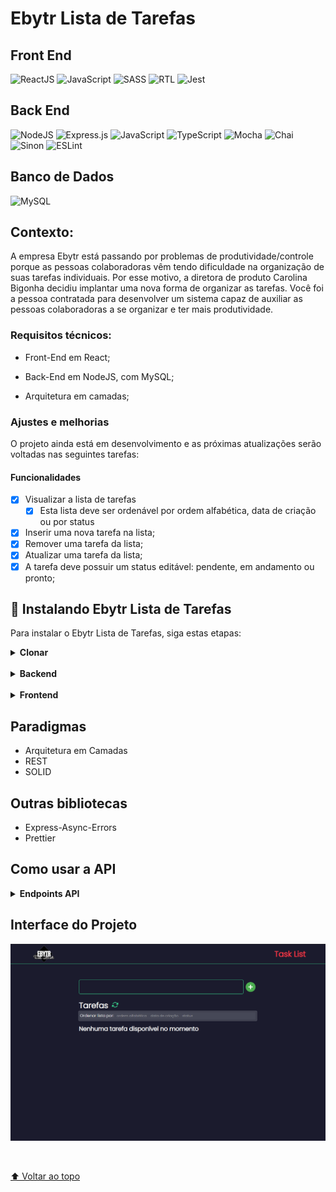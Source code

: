 # Ebytr Lista de Tarefas

## Front End

![ReactJS](https://img.shields.io/badge/React-20232A?style=for-the-badge&logo=react&logoColor=61DAFB)
![JavaScript](https://img.shields.io/badge/JavaScript-F7DF1E?style=for-the-badge&logo=javascript&logoColor=black)
![SASS](https://img.shields.io/badge/Sass-CC6699?style=for-the-badge&logo=sass&logoColor=white)
![RTL](https://img.shields.io/badge/testing%20library-323330?style=for-the-badge&logo=testing-library&logoColor=red)
![Jest](https://img.shields.io/badge/Jest-323330?style=for-the-badge&logo=Jest&logoColor=white)

## Back End

![NodeJS](https://img.shields.io/badge/node.js-6DA55F?style=for-the-badge&logo=node.js&logoColor=white)
![Express.js](https://img.shields.io/badge/express.js-%23404d59.svg?style=for-the-badge&logo=express&logoColor=%2361DAFB)
![JavaScript](https://img.shields.io/badge/JavaScript-F7DF1E?style=for-the-badge&logo=javascript&logoColor=black)
![TypeScript](https://img.shields.io/badge/typescript-%23007ACC.svg?style=for-the-badge&logo=typescript&logoColor=white)
![Mocha](https://img.shields.io/badge/mocha.js-323330?style=for-the-badge&logo=mocha&logoColor=Brown)
![Chai](https://img.shields.io/badge/chai.js-323330?style=for-the-badge&logo=chai&logoColor=red)
![Sinon](https://img.shields.io/badge/sinon.js-323330?style=for-the-badge&logo=sinon)
![ESLint](https://img.shields.io/badge/ESLint-4B3263?style=for-the-badge&logo=eslint&logoColor=white)

## Banco de Dados

![MySQL](https://img.shields.io/badge/MySQL-00000F?style=for-the-badge&logo=mysql&logoColor=white)

## Contexto:

A empresa Ebytr está passando por problemas de produtividade/controle porque as pessoas colaboradoras vêm tendo dificuldade na organização de suas tarefas individuais. Por esse motivo, a diretora de produto Carolina Bigonha decidiu implantar uma nova forma de organizar as tarefas.
Você foi a pessoa contratada para desenvolver um sistema capaz de auxiliar as pessoas colaboradoras a se organizar e ter mais produtividade.

### Requisitos técnicos:

- Front-End em React;

- Back-End em NodeJS, com MySQL;

- Arquitetura em camadas;

### Ajustes e melhorias

O projeto ainda está em desenvolvimento e as próximas atualizações serão voltadas nas seguintes tarefas:

#### Funcionalidades

- [X] Visualizar a lista de tarefas
  - [X] Esta lista deve ser ordenável por ordem alfabética, data de criação ou por status
- [X] Inserir uma nova tarefa na lista;
- [X] Remover uma tarefa da lista;
- [X] Atualizar uma tarefa da lista;
- [X] A tarefa deve possuir um status editável: pendente, em andamento ou pronto;

## 🚀 Instalando Ebytr Lista de Tarefas

Para instalar o Ebytr Lista de Tarefas, siga estas etapas:

<details>
  <summary><b>Clonar</b></summary><br>

Para clonar o repositório usando HTTPS:

```
git clone https://github.com/Grazziano/Ebytr-Lista-de-Tarefas.git
```

Para clonar usando SSH:

```
git clone git@github.com:Grazziano/Ebytr-Lista-de-Tarefas.git
```
</details>

<br>

<details>
  <summary><b>Backend</b></summary><br>

Entre na pasta do projeto:

```
cd Ebytr-Lista-de-Tarefas/backend/
```

Instale as dependências do projeto com yarn:

```
yarn
```

Renomeie o arquivo .env.example para .env:

Crie o banco de dados MySQL:

Coloque as informações referentes ao seu banco de dados na variável de ambiente DATABASE_URL conforme o modelo:

```
DATABASE_URL="mysql://USER:PASSWORD@HOST:PORT/DATABASE"
```

Caso prefira usar Postgres:

```
DATABASE_URL="postgresql://USER:PASSWORD@HOST:PORT/DATABASE?schema=public"
```

Rode as migrations:

```
yarn prisma migrate dev
```

Inicie o projeto:

```
yarn dev
```
</details>

<br>

<details>
  <summary><b>Frontend</b></summary><br>

Instale as dependencias:

```
npm install
```

Inicie o projeto:

```
npm start
```
</details>


<!-- ## ☕ Usando <nome_do_projeto>

Para usar <nome_do_projeto>, siga estas etapas:

```
<exemplo_de_uso>
```

Adicione comandos de execução e exemplos que você acha que os usuários acharão úteis. Fornece uma referência de opções para pontos de bônus!

Como alternativa, consulte a documentação do GitHub em [como criar uma solicitação pull](https://help.github.com/en/github/collaborating-with-issues-and-pull-requests/creating-a-pull-request). -->

<!-- ## 📝 Licença

Esse projeto está sob licença. Veja o arquivo [LICENÇA](LICENSE.md) para mais detalhes. -->

## Paradigmas

- Arquitetura em Camadas
- REST
- SOLID

## Outras bibliotecas

- Express-Async-Errors
- Prettier

## Como usar a API

<details>
  <summary><b>Endpoints API</b></summary><br>

## Criar tarefas

Para criar uma nova tarefa deve ser feita uma requisição do tipo POST. Exemplo de dado correto:

![criar tarefa](readmeFiles/create_task.png)

Resposta esperada:

![resposta](readmeFiles/create_task_response.png)


## Listar tarefas

Para listar as tarefas a requisição será do tipo GET. Exemplo de requisição:

![listar tarefa](readmeFiles/list_tasks.png)

O retorno será um array, se não houver dados no banco o o retorno será um array vazio.

Exemplo de resposta esperada:

![resposta](readmeFiles/list_tasks_response.png)

## Excluir tarefas

Para excluir um tarefa a api espera um parametro <strong>task_id</strong> em uma requisição DELETE, conforme o exemplo abaixo:

![Exemplo de exclusão](readmeFiles/remove_task.png)

Exemplo de resposta:

![Resposta de exclusão](readmeFiles/remove_task_response.png)

## Editar tarefas

Para editar uma tarefa deve ser passado no body dois parametros (task_id e name) e a requisição é do tipo PUT, conforme no exemplo abaixo:

![Exemplo de update](readmeFiles/update_task.png)

Exemplo de retorno experado:

![Retorno update](readmeFiles/update_task_response.png)

## Editar o status

Para editar o status de uma tarefa a api espera que seja passado no body dois parametros (task_id e status).O status esperado deve ser pendente, em andamento ou pronto, e a requisição é do tipo PUT, conforme exemplo:

![Exemplo de atualização de status](readmeFiles/edit_status.png)

O retorno esperado será:

![Resposta atualização de status](readmeFiles/edit_status_response.png)

</details>

## Interface do Projeto

![Project](readmeFiles/TODOLIST.gif)

<br>

[⬆ Voltar ao topo](#ebytr-lista-de-tarefas)<br>
